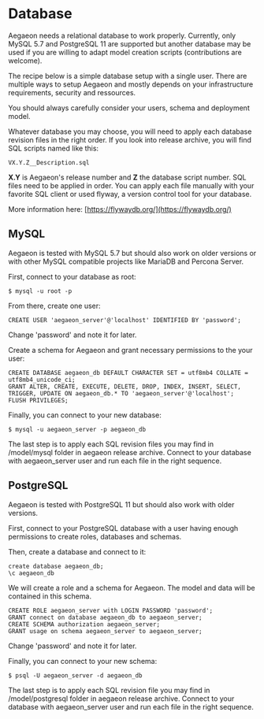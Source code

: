 # Database

Aegaeon needs a relational database to work properly.
Currently, only MySQL 5.7 and PostgreSQL 11 are supported but another database may be used if you are willing to adapt
model creation scripts (contributions are welcome).

The recipe below is a simple database setup with a single user. There are multiple ways to setup Aegaeon and mostly depends on your
infrastructure requirements, security and ressources.

You should always carefully consider your users, schema and deployment model.

Whatever database you may choose, you will need to apply each database revision files in the right order.
If you look into release archive, you will find SQL scripts named like this:

```
VX.Y.Z__Description.sql
```

**X.Y** is Aegaeon's release number and **Z** the database script number. SQL files need to be applied in order.
You can apply each file manually with your favorite SQL client or used flyway, a version control tool for your database.

More information here: [https://flywaydb.org/](https://flywaydb.org/)


## MySQL

Aegaeon is tested with MySQL 5.7 but should also work on older versions or with other MySQL compatible projects like MariaDB and Percona Server.

First, connect to your database as root:

    $ mysql -u root -p

From there, create one user:

    CREATE USER 'aegaeon_server'@'localhost' IDENTIFIED BY 'password';

Change 'password' and note it for later.

Create a schema for Aegaeon and grant necessary permissions to the your user:

    CREATE DATABASE aegaeon_db DEFAULT CHARACTER SET = utf8mb4 COLLATE = utf8mb4_unicode_ci;
    GRANT ALTER, CREATE, EXECUTE, DELETE, DROP, INDEX, INSERT, SELECT, TRIGGER, UPDATE ON aegaeon_db.* TO 'aegaeon_server'@'localhost';
    FLUSH PRIVILEGES;

Finally, you can connect to your new database:

    $ mysql -u aegaeon_server -p aegaeon_db

The last step is to apply each SQL revision files you may find in /model/mysql folder in aegaeon release archive.
Connect to your database with aegaeon_server user and run each file in the right sequence.

## PostgreSQL

Aegaeon is tested with PostgreSQL 11 but should also work with older versions.

First, connect to your PostgreSQL database with a user having enough permissions to create roles, databases and schemas.

Then, create a database and connect to it:

    create database aegaeon_db;
    \c aegaeon_db

We will create a role and a schema for Aegaeon. The model and data will be contained in this schema.

    CREATE ROLE aegaeon_server with LOGIN PASSWORD 'password';
    GRANT connect on database aegaeon_db to aegaeon_server;
    CREATE SCHEMA authorization aegaeon_server;
    GRANT usage on schema aegaeon_server to aegaeon_server;

Change 'password' and note it for later.

Finally, you can connect to your new schema:

    $ psql -U aegaeon_server -d aegaeon_db

The last step is to apply each SQL revision file you may find in /model/postgresql folder in aegaeon release archive.
Connect to your database with aegaeon_server user and run each file in the right sequence.

